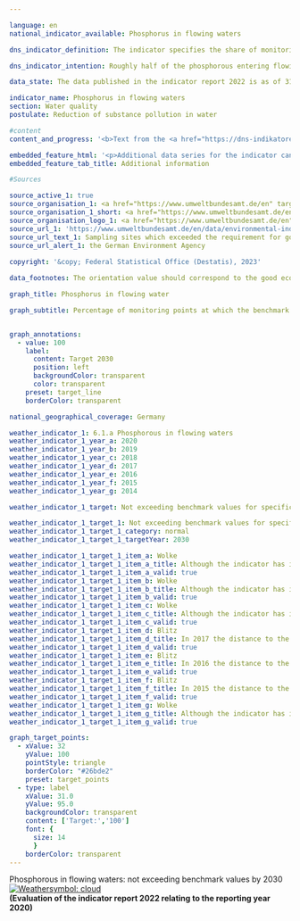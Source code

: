 ```yaml
---

language: en    
national_indicator_available: Phosphorus in flowing waters    

dns_indicator_definition: The indicator specifies the share of monitoring points at which the water-body typical benchmark values of good ecological status regarding phosphorus in flowing waters are not exceeded.    

dns_indicator_intention: Roughly half of the phosphorous entering flowing waters in Germany today originates from agriculture, and the other half comes from cities (municipal water treatment plants and rainwater run-offs). In addition to nitrate pollution, it is one of the causes of an oversupply of nutrients in rivers, lakes and seas (eutrophication). The consequences of this are algae growth, oxygen depletion all the way to fish kills or the growth of poisonous blue-green algae. For this reason, meeting benchmark values for specific types of water bodies, as specified in the Ordinance on the Protection of Surface Waters, at all monitoring points has been defined as a goal for 2030.    

data_state: The data published in the indicator report 2022 is as of 31 October 2022. The data shown on this platform is updated regularly, so that more current data may be available online than published in the <a href="https://dns-indikatoren.de/en/publications_reports/">indicator report 2022</a>.    

indicator_name: Phosphorus in flowing waters    
section: Water quality    
postulate: Reduction of substance pollution in water    

#content     
content_and_progress: '<b>Text from the <a href="https://dns-indikatoren.de/en/publications_reports/">Indicator Report 2022&nbsp;</a></b><br><br>Phosphorous generally enters a body of water through the input of phosphates. The phosphorous pollution of rivers is measured by the Länder as part of the monitoring conducted for the <abbr title="European Union" tabindex="0">EU</abbr> Water Framework Directive. The data for the indicator come from the monitoring network, which consists of about 250&nbsp;monitoring points. In most cases, the monitoring points were installed in the main currents of the large rivers and at the junction of important confluents. The data are compiled by the German Environment Agency based on information from the German Working Group on Water Issues of the Länder and the Federal Government represented by the Federal Environment Ministry (<abbr title="German Working Group on Water Issues of the Länder and the Federal Government" tabindex="0">LAWA</abbr>).<br><br>The indicator shows whether the annual average of the values measured at a particular monitoring point was equal to, or lower than, the benchmark value. However, it does not show by how far the target was surpassed if it was exceeded. The information about the individual monitoring points is presented in a summarised form. Accordingly, the value of the indicator is strongly dependent on the number of monitoring points and the representative status of their distribution. Lakes and other standing waters are not covered by the indicator.<br><br>Since the different bodies of water react with differing levels of sensitivity to nutrients such as phosphorous, the precise benchmark values vary. The vast majority of flowing waters use the benchmark value of 0.1&nbsp;<abbr title="Miligrams per litre" tabindex="0">mg/l</abbr> of phosphorous. In organic substrate-dominated rivers, the benchmark value is 0.15&nbsp;<abbr title="Miligrams per litre" tabindex="0">mg/l</abbr>, for marshland streams 0.3&nbsp;<abbr title="Miligrams per litre" tabindex="0">mg/l</abbr> and for transitional waters influenced by tidal movement 0.045&nbsp;<abbr title="Miligrams per litre" tabindex="0">mg/l</abbr>.<br><br>In 2020, the annual average of values measured was below the benchmark value at 41.7&nbsp;% of the monitoring points at rivers. 52.6&nbsp;% of the monitoring points showed average concentrations of up to twice the benchmark value, while 2.9&nbsp;% of the monitoring points were in the range of up to four times the benchmark value (not shown in the chart). The remaining 2.8&nbsp;% showed even higher concentrations.<br><br>When viewed over time, the proportion of monitoring points not exceeding the benchmark value has continuously increased and has doubled since 1990. However, the percentage rate of monitoring points with concentrations of up to twice the benchmark value almost tripled during the same period. Conversely, the share of monitoring points with even higher values has fallen significantly since the early 1990s. The level of pollution has been reduced significantly thanks in particular to the introduction of phosphate-free detergents and the specification of threshold values for the discharge of treated waste water.<br><br>If one examines the average trend of the last five years, the indicator has improved to a minor degree. The goal of not exceeding the specified threshold value at all monitoring points cannot be achieved if the current trend continues.<br><br>The indicators of phosphorous and nitrate levels (6.1.a and 6.1.b) cover two key aspects of water quality. However, there are other, additional components such as the existence of natural habitats around water bodies and the exposure to pollutants (such as pesticides, metals, medicines), all of which are also relevant to water quality.'    

embedded_feature_html: '<p>Additional data series for the indicator can be found <a href="https://dnsTestEnvironment.github.io/dns-indicators/public/AddInfos/en/6_1_a.pdf" target="_blank" >here</a>.</p><br><small>Note: You can display the PDF document directly in your browser or download the PDF document and open it with a PDF reader of your choice. We will be happy to advise you.</small>'
embedded_feature_tab_title: Additional information    

#Sources    

source_active_1: true
source_organisation_1: <a href="https://www.umweltbundesamt.de/en" target="_blank" onclick="return confirm_alert('the German Environment Agency', 'En')">German Environment Agency on the basis of data from the German Working Group on Water Issues of the Länder and the Federal Government</a>
source_organisation_1_short: <a href="https://www.umweltbundesamt.de/en" target="_blank" onclick="return confirm_alert('the German Environment Agency', 'En')">German Environment Agency on the basis of data from the German Working Group on Water Issues of the Länder and the Federal Government</a>
source_organisation_logo_1: <a href="https://www.umweltbundesamt.de/en" target="_blank" onclick="return confirm_alert('the German Environment Agency', 'En')"><img src="https://dnsTestEnvironment.github.io/dns-indicators/public/OrgImgEn/uba.png" alt="German Environment Agency on the basis of data from the German Working Group on Water Issues of the Länder and the Federal Government" title=" Click here to visit the homepage of the organizationGerman Environment Agency on the basis of data from the German Working Group on Water Issues of the Länder and the Federal Government" style="height:60px; width:148px; border:transparent"/></a>
source_url_1: 'https://www.umweltbundesamt.de/en/data/environmental-indicators/indicator-river-eutrophication-phosphorus'
source_url_text_1: Sampling sites which exceeded the requirement for good status for total phosphorus in rivers
source_url_alert_1: the German Environment Agency
    
copyright: '&copy; Federal Statistical Office (Destatis), 2023'    

data_footnotes: The orientation value should correspond to the good ecological status of the water body type, which is published in Annex 7&nbsp;of the amendment to the Ordinance on the Protection of Surface Waters (Oberflächengewässerverordnung). The majority of flowing waters have the target value 0.1&nbsp;<abbr title="Miligrams per litre" tabindex="0">mg/l</abbr> P. For organically influenced rivers, the target value is 0.15&nbsp;<abbr title="Miligrams per litre" tabindex="0">mg/l</abbr> P, for marsh waters 0.3&nbsp;<abbr title="Miligrams per litre" tabindex="0">mg/l</abbr> P, and for tidally influenced transitional waters 0.045&nbsp;<abbr title="Miligrams per litre" tabindex="0">mg/l</abbr> P.<br>• Partly revised data.    

graph_title: Phosphorus in flowing water    

graph_subtitle: Percentage of monitoring points at which the benchmark values for good ecological status for total phosphorous in flowing waters is not exceeded    


graph_annotations:
  - value: 100
    label:
      content: Target 2030
      position: left
      backgroundColor: transparent
      color: transparent
    preset: target_line
    borderColor: transparent        

national_geographical_coverage: Germany    

weather_indicator_1: 6.1.a Phosphorous in flowing waters
weather_indicator_1_year_a: 2020
weather_indicator_1_year_b: 2019
weather_indicator_1_year_c: 2018
weather_indicator_1_year_d: 2017
weather_indicator_1_year_e: 2016
weather_indicator_1_year_f: 2015
weather_indicator_1_year_g: 2014

weather_indicator_1_target: Not exceeding benchmark values for specific types of water bodies at all monitoring points by 2030

weather_indicator_1_target_1: Not exceeding benchmark values for specific types of water bodies at all monitoring points by 2030
weather_indicator_1_target_1_category: normal
weather_indicator_1_target_1_targetYear: 2030

weather_indicator_1_target_1_item_a: Wolke
weather_indicator_1_target_1_item_a_title: Although the indicator has in 2020 been moving in the desired direction toward the target, if the trend had to continued, the target would have been missed in the target year by more than 20% of the difference between the target value and the value at that time.
weather_indicator_1_target_1_item_a_valid: true
weather_indicator_1_target_1_item_b: Wolke
weather_indicator_1_target_1_item_b_title: Although the indicator has in 2019 been moving in the desired direction toward the target, if the trend had to continued, the target would have been missed in the target year by more than 20% of the difference between the target value and the value at that time.
weather_indicator_1_target_1_item_b_valid: true
weather_indicator_1_target_1_item_c: Wolke
weather_indicator_1_target_1_item_c_title: Although the indicator has in 2018 been moving in the desired direction toward the target, if the trend had to continued, the target would have been missed in the target year by more than 20% of the difference between the target value and the value at that time.
weather_indicator_1_target_1_item_c_valid: true
weather_indicator_1_target_1_item_d: Blitz
weather_indicator_1_target_1_item_d_title: In 2017 the distance to the target was constantly high or had increased. Thus, the indicator did not develop in the desired direction.
weather_indicator_1_target_1_item_d_valid: true
weather_indicator_1_target_1_item_e: Blitz
weather_indicator_1_target_1_item_e_title: In 2016 the distance to the target was constantly high or had increased. Thus, the indicator did not develop in the desired direction.
weather_indicator_1_target_1_item_e_valid: true
weather_indicator_1_target_1_item_f: Blitz
weather_indicator_1_target_1_item_f_title: In 2015 the distance to the target was constantly high or had increased. Thus, the indicator did not develop in the desired direction.
weather_indicator_1_target_1_item_f_valid: true
weather_indicator_1_target_1_item_g: Wolke
weather_indicator_1_target_1_item_g_title: Although the indicator has in 2014 been moving in the desired direction toward the target, if the trend had to continued, the target would have been missed in the target year by more than 20% of the difference between the target value and the value at that time.
weather_indicator_1_target_1_item_g_valid: true    

graph_target_points:
  - xValue: 32
    yValue: 100
    pointStyle: triangle
    borderColor: "#26bde2"
    preset: target_points
  - type: label
    xValue: 31.0
    yValue: 95.0
    backgroundColor: transparent
    content: ['Target:','100']
    font: {
      size: 14
      }
    borderColor: transparent    
---
```



<div>
  <div class="my-header">
    <label class="default">Phosphorous in flowing waters: not exceeding benchmark values by 2030
      <a href="https://dnsTestEnvironment.github.io/dns-indicators/en/status"><img src="https://g205sdgs.github.io/sdg-indicators/public/Wettersymbole/Wolke.png" title="Although the indicator has in 2020 been moving in the desired direction toward the target, if the trend had to continued, the target would have been missed in the target year by more than 20% of the difference between the target value and the value at that time." alt="Weathersymbol: cloud"/>
      </a>
    </label>
  </div>
</div>
<div class="my-header-note">
  <label class="default"><b>(Evaluation of the indicator report 2022 relating to the reporting year 2020)
  </b></label>
</div>